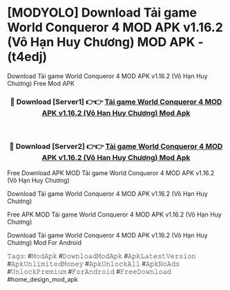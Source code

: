 # [MODYOLO] Download Tải game World Conqueror 4 MOD APK v1.16.2 (Vô Hạn Huy Chương) MOD APK - (t4edj)
Download Tải game World Conqueror 4 MOD APK v1.16.2 (Vô Hạn Huy Chương) Free Mod APK

<div align="center">
<h3>🔴 Download [Server1] 👉👉 <a href="https://apk-comot.site?title=Tải_game_World_Conqueror_4_MOD_APK_v1.16.2_(Vô_Hạn_Huy_Chương)">Tải game World Conqueror 4 MOD APK v1.16.2 (Vô Hạn Huy Chương) Mod Apk</a></h3><br>

<h3>🔴 Download [Server2] 👉👉 <a href="https://apk-comot.site?title=Tải_game_World_Conqueror_4_MOD_APK_v1.16.2_(Vô_Hạn_Huy_Chương)">Tải game World Conqueror 4 MOD APK v1.16.2 (Vô Hạn Huy Chương) Mod Apk</a></h3>
</div>


Free Download APK MOD Tải game World Conqueror 4 MOD APK v1.16.2 (Vô Hạn Huy Chương)

Download Tải game World Conqueror 4 MOD APK v1.16.2 (Vô Hạn Huy Chương) 

Free APK MOD Tải game World Conqueror 4 MOD APK v1.16.2 (Vô Hạn Huy Chương) 

Download Tải game World Conqueror 4 MOD APK v1.16.2 (Vô Hạn Huy Chương) Mod For Android

𝚃𝚊𝚐𝚜: #𝙼𝚘𝚍𝙰𝚙𝚔 #𝙳𝚘𝚠𝚗𝚕𝚘𝚊𝚍𝙼𝚘𝚍𝙰𝚙𝚔 #𝙰𝚙𝚔𝙻𝚊𝚝𝚎𝚜𝚝𝚅𝚎𝚛𝚜𝚒𝚘𝚗 #𝙰𝚙𝚔𝚄𝚗𝚕𝚒𝚖𝚒𝚝𝚎𝚍𝙼𝚘𝚗𝚎𝚢 #𝙰𝚙𝚔𝚄𝚗𝚕𝚘𝚌𝚔𝙰𝚕𝚕 #𝙰𝚙𝚔𝙽𝚘𝙰𝚍𝚜 #𝚄𝚗𝚕𝚘𝚌𝚔𝙿𝚛𝚎𝚖𝚒𝚞𝚖 #𝙵𝚘𝚛𝙰𝚗𝚍𝚛𝚘𝚒𝚍 #𝙵𝚛𝚎𝚎𝙳𝚘𝚠𝚗𝚕𝚘𝚊𝚍 #home_design_mod_apk